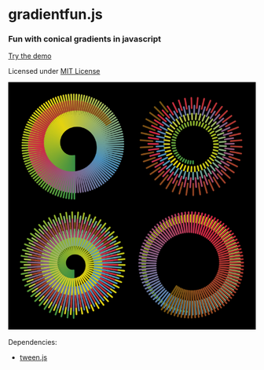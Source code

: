 gradientfun.js
==============

### Fun with conical gradients in javascript ###

[Try the demo](http://daign.github.com/gradientfun.js/)

Licensed under [MIT License](https://github.com/daign/gradientfun.js/blob/master/LICENSE)

![example](./example.png)

Dependencies:
* [tween.js](https://github.com/sole/tween.js)

